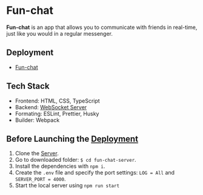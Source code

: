 # Fun-chat

**Fun-chat** is an app that allows you to communicate with friends in real-time, just like you would in a regular messenger.

## Deployment
- [Fun-chat](https://angelinabz.github.io/fun-chat/)

## Tech Stack
- Frontend: HTML, CSS, TypeScript
- Backend: [WebSocket Server](https://github.com/rolling-scopes-school/fun-chat-server/tree/main)
- Formating: ESLint, Prettier, Husky
- Builder: Webpack

## Before Launching the [Deployment](https://angelinabz.github.io/fun-chat/)
1. Clone the [Server](https://github.com/rolling-scopes-school/fun-chat-server/tree/main).
2. Go to downloaded folder: `$ cd fun-chat-server`.
3. Install the dependencies with `npm i`.
4. Create the `.env` file and specify the port settings: `LOG = All` and `SERVER_PORT = 4000`.
5. Start the local server using `npm run start`